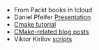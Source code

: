 * From Packt books in Icloud
* Daniel Pfeifer [Presentation](https://bit.ly/2LQUq4N)
* [Cmake tutorial](https://github.com/TheErk/CMake-tutorial)
* [CMake-related blog posts](https://bit.ly/2LU1L3e)
* Viktor Kirilov [scripts](https://github.com/onqtam/awesome-cmake)
